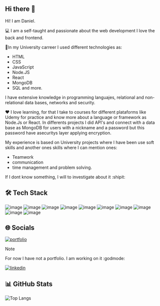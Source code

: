 ## Hi there 👋

Hi! I am Daniel.

💻 I am a self-taught and passionate about the web development I love the back and frontend.

📝In my University carreer I used different technologies as:
+ HTML
+ CSS
+ JavaScript
+ Node.JS
+ React
+ MongoDB
+ SQL and more.

I have extensive knowledge in programming languajes, relational and non-relational data bases, networks and security.

❤ I love learning, for that I take to courses for different plataforms like Udemy for practice and know more about a language or framework as Node.Js or React. In differents projects I did API's and connect with a data base as MongoDB for users with a nickname and a password but this password have asecuritys layer applying encryption.

My experience is based on University projects where I have been use soft skills and another ones skills where I can mention ones: 
+ Teamwork
+ communication
+ time management and problem solving.

If I dont know something, I will to investigate about it :shipit:

## 🛠 Tech Stack
![image](https://img.shields.io/badge/Node%20js-339933?style=for-the-badge&logo=nodedotjs&logoColor=white) 
![image](https://img.shields.io/badge/JavaScript-323330?style=for-the-badge&logo=javascript&logoColor=F7DF1E)
![image](https://img.shields.io/badge/React-20232A?style=for-the-badge&logo=react&logoColor=61DAFB)
![image](https://img.shields.io/badge/HTML5-E34F26?style=for-the-badge&logo=html5&logoColor=white)
![image](https://img.shields.io/badge/CSS3-1572B6?style=for-the-badge&logo=css3&logoColor=white)
![image](https://img.shields.io/badge/MongoDB-4EA94B?style=for-the-badge&logo=mongodb&logoColor=white)
![image](https://img.shields.io/badge/Microsoft%20SQL%20Server-CC2927?style=for-the-badge&logo=microsoft%20sql%20server&logoColor=white)
![image](https://img.shields.io/badge/Astro-0C1222?style=for-the-badge&logo=astro&logoColor=FDFDFE)
![image](https://img.shields.io/badge/Postman-FF6C37?style=for-the-badge&logo=Postman&logoColor=white)
![image](https://img.shields.io/badge/GitHub-100000?style=for-the-badge&logo=github&logoColor=white)
## 🌐 Socials
[![portfolio](https://img.shields.io/badge/my_portfolio-000?style=for-the-badge&logo=ko-fi&logoColor=white)](https://katherineoelsner.com/) 
> [!NOTE]
> For now I have not a portfolio. I am working on it :godmode:	

[![linkedin](https://img.shields.io/badge/linkedin-0A66C2?style=for-the-badge&logo=linkedin&logoColor=white)](https://www.linkedin.com/in/daniel-mejia-5559b3232/)

	


## 📊 GitHub Stats
![Top Langs](https://github-readme-stats.vercel.app/api/top-langs/?username=AnisanYT&layout=compact)
